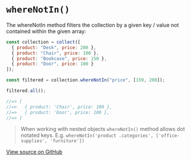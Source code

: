 # `whereNotIn()`

The whereNotIn method filters the collection by a given key / value not contained within the given array:

```js
const collection = collect([
  { product: "Desk", price: 200 },
  { product: "Chair", price: 100 },
  { product: "Bookcase", price: 150 },
  { product: "Door", price: 100 }
]);

const filtered = collection.whereNotIn("price", [150, 200]);

filtered.all();

//=> [
//=>   { product: 'Chair', price: 100 },
//=>   { product: 'Door', price: 100 },
//=> ]
```

> When working with nested objects `whereNotIn()` method allows dot notated keys. E.g. `whereNotIn('product .categories', ['office-supplies', 'furniture'])`




[View source on GitHub](https://github.com/ecrmnn/collect.js/blob/master/src/methods/whereNotIn.js)